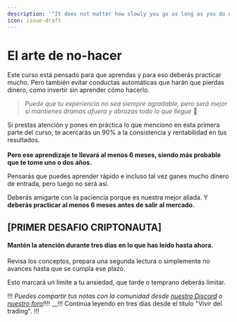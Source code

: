 ```yaml
---
description: '"It does not matter how slowly you go as long as you do not stop.'' -Confucio'
icon: issue-draft
---
```


# El arte de no-hacer

Este curso está pensado para que aprendas y para eso deberás practicar mucho. Pero también evitar conductas automáticas que harán que pierdas dinero, como invertir sin aprender cómo hacerlo.

> _Puede que tu experiencia no sea siempre agradable, pero será mejor si mantienes dramas afuera y abrazas todo lo que llegue_ 🙂

Si prestas atención y pones en práctica lo que menciono en esta primera parte del curso, te acercarás un 90% a la consistencia y rentabilidad en tus resultados.\
\
**Pero ese aprendizaje te llevará al menos 6 meses, siendo más probable que te tome uno o dos años.**

Pensarás que puedes aprender rápido e incluso tal vez ganes mucho dinero de entrada, pero luego no será así.

Deberás amigarte con la paciencia porque es nuestra mejor aliada. Y **deberás practicar al menos 6 meses antes de salir al mercado.**

## **\[PRIMER DESAFIO CRIPTONAUTA]**

#### **Mantén la atención durante tres días en lo que has leído hasta ahora.**

Revisa los conceptos, prepara una segunda lectura o simplemente no avances hasta que se cumpla ese plazo.

Esto marcará un límite a tu ansiedad, que tarde o temprano deberás limitar.

!!! _Puedes compartir tus notas con la comunidad desde_ [_nuestro Discord_](https://discord.criptonautas.co) _o_ [_nuestro foro_](https://comunidad.criptonautas.co)_!_!!!
__!!! Continúa leyendo en tres días desde el título "Vivir del trading". !!!
